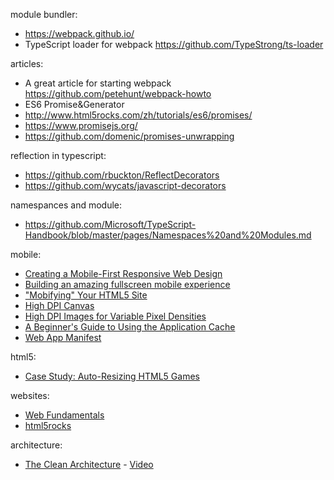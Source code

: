 
module bundler:
* https://webpack.github.io/
* TypeScript loader for webpack https://github.com/TypeStrong/ts-loader

articles:
* A great article for starting webpack https://github.com/petehunt/webpack-howto 
* ES6 Promise&Generator 
 * http://www.html5rocks.com/zh/tutorials/es6/promises/
 * https://www.promisejs.org/
 * https://github.com/domenic/promises-unwrapping

reflection in typescript:
* https://github.com/rbuckton/ReflectDecorators
* https://github.com/wycats/javascript-decorators

namespances and module:
* https://github.com/Microsoft/TypeScript-Handbook/blob/master/pages/Namespaces%20and%20Modules.md

mobile:
* [Creating a Mobile-First Responsive Web Design](http://www.html5rocks.com/en/mobile/responsivedesign/)
* [Building an amazing fullscreen mobile experience](http://www.html5rocks.com/en/mobile/fullscreen/)
* ["Mobifying" Your HTML5 Site](http://www.html5rocks.com/en/mobile/mobifying/)
* [High DPI Canvas](http://www.html5rocks.com/en/tutorials/canvas/hidpi/)
* [High DPI Images for Variable Pixel Densities](http://www.html5rocks.com/en/mobile/high-dpi/)
* [A Beginner's Guide to Using the Application Cache](http://www.html5rocks.com/en/tutorials/appcache/beginner/)
* [Web App Manifest](https://w3c.github.io/manifest/)

html5:
* [Case Study: Auto-Resizing HTML5 Games](http://www.html5rocks.com/en/tutorials/casestudies/gopherwoord-studios-resizing-html5-games/)

websites:
* [Web Fundamentals](https://developers.google.com/web/fundamentals/)
* [html5rocks](http://www.html5rocks.com/)

architecture:
* [The Clean Architecture](https://blog.8thlight.com/uncle-bob/2012/08/13/the-clean-architecture.html) - [Video](https://vimeo.com/43612849)
 


